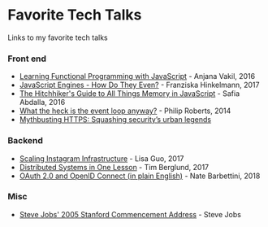 # Favorite Tech Talks
Links to my favorite tech talks

### Front end
- [Learning Functional Programming with JavaScript](https://www.youtube.com/watch?v=e-5obm1G_FY) - Anjana Vakil, 2016 <br>
- [JavaScript Engines - How Do They Even?](https://www.youtube.com/watch?v=p-iiEDtpy6I&list=PLUS3uVC08ZapyqfU21joP-B1vTItKf5qi) - Franziska Hinkelmann, 2017<br>
- [The Hitchhiker's Guide to All Things Memory in JavaScript](https://www.youtube.com/watch?v=AeUCN2lPqL8&list=PLUS3uVC08ZapyqfU21joP-B1vTItKf5qi) - Safia Abdalla, 2016<br>
- [What the heck is the event loop anyway?](https://www.youtube.com/watch?v=8aGhZQkoFbQ) - Philip Roberts, 2014<br>
- [Mythbusting HTTPS: Squashing security’s urban legends](https://www.youtube.com/watch?v=YMfW1bfyGSY)<br>

### Backend
- [Scaling Instagram Infrastructure](https://www.youtube.com/watch?v=hnpzNAPiC0E&t=506s) - Lisa Guo, 2017
- [Distributed Systems in One Lesson](https://www.youtube.com/watch?v=Y6Ev8GIlbxc) - Tim Berglund, 2017
- [OAuth 2.0 and OpenID Connect (in plain English)](https://www.youtube.com/watch?v=996OiexHze0) - Nate Barbettini, 2018

### Misc

- [Steve Jobs' 2005 Stanford Commencement Address](https://www.youtube.com/watch?v=UF8uR6Z6KLc) - Steve Jobs
